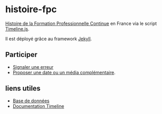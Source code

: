 # histoire-fpc

[Histoire de la Formation Professionnelle Continue](http://stephma.net/histoire-fpc/) en France via le script [Timeline.js](https://timeline.knightlab.com).

Il est déployé grâce au framework [Jekyll](https://jekyllrb.com/).

## Participer

* [Signaler une erreur](https://github.com/stephmnt/histoire-fpc/issues)
* [Proposer une date ou un média complémentaire](https://github.com/stephmnt/histoire-fpc/discussions). 

## liens utiles

* [Base de données](https://github.com/stephmnt/histoire-fpc/blob/master/timeline.json)
* [Documentation Timeline](https://timeline.knightlab.com/docs/index.html)
